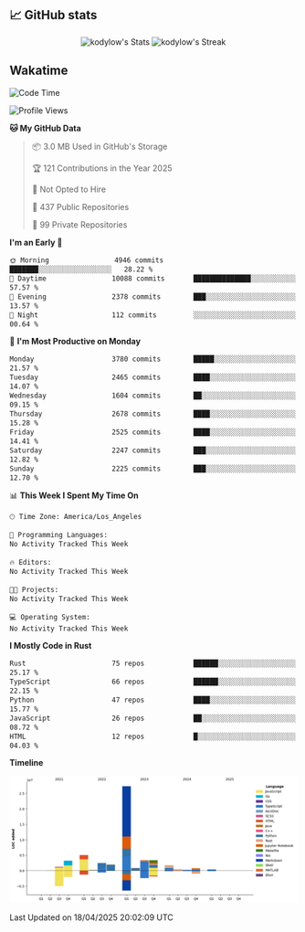 ## 📈 GitHub stats
<!--START_SECTION:github-->
<div class="badges-githubstats">
  <p align="center">
    <img src="https://github-readme-stats.vercel.app/api?username=kodylow&theme=tokyonight&show_icons=true&hide_border=true&count_private=true" alt="kodylow's Stats" height="165">
    <img src="https://github-readme-streak-stats.herokuapp.com/?user=kodylow&theme=tokyonight&hide_border=true" alt="kodylow's Streak" height="165">
  </p>
</div>
<!--END_SECTION:github-->

## Wakatime 
<!--START_SECTION:waka-->
![Code Time](http://img.shields.io/badge/Code%20Time-1%2C294%20hrs%2031%20mins-blue)

![Profile Views](http://img.shields.io/badge/Profile%20Views-0-blue)

**🐱 My GitHub Data** 

> 📦 3.0 MB Used in GitHub's Storage 
 > 
> 🏆 121 Contributions in the Year 2025
 > 
> 🚫 Not Opted to Hire
 > 
> 📜 437 Public Repositories 
 > 
> 🔑 99 Private Repositories 
 > 
**I'm an Early 🐤** 

```text
🌞 Morning                4946 commits        ███████░░░░░░░░░░░░░░░░░░   28.22 % 
🌆 Daytime                10088 commits       ██████████████░░░░░░░░░░░   57.57 % 
🌃 Evening                2378 commits        ███░░░░░░░░░░░░░░░░░░░░░░   13.57 % 
🌙 Night                  112 commits         ░░░░░░░░░░░░░░░░░░░░░░░░░   00.64 % 
```
📅 **I'm Most Productive on Monday** 

```text
Monday                   3780 commits        █████░░░░░░░░░░░░░░░░░░░░   21.57 % 
Tuesday                  2465 commits        ████░░░░░░░░░░░░░░░░░░░░░   14.07 % 
Wednesday                1604 commits        ██░░░░░░░░░░░░░░░░░░░░░░░   09.15 % 
Thursday                 2678 commits        ████░░░░░░░░░░░░░░░░░░░░░   15.28 % 
Friday                   2525 commits        ████░░░░░░░░░░░░░░░░░░░░░   14.41 % 
Saturday                 2247 commits        ███░░░░░░░░░░░░░░░░░░░░░░   12.82 % 
Sunday                   2225 commits        ███░░░░░░░░░░░░░░░░░░░░░░   12.70 % 
```


📊 **This Week I Spent My Time On** 

```text
🕑︎ Time Zone: America/Los_Angeles

💬 Programming Languages: 
No Activity Tracked This Week

🔥 Editors: 
No Activity Tracked This Week

🐱‍💻 Projects: 
No Activity Tracked This Week

💻 Operating System: 
No Activity Tracked This Week
```

**I Mostly Code in Rust** 

```text
Rust                     75 repos            ██████░░░░░░░░░░░░░░░░░░░   25.17 % 
TypeScript               66 repos            ██████░░░░░░░░░░░░░░░░░░░   22.15 % 
Python                   47 repos            ████░░░░░░░░░░░░░░░░░░░░░   15.77 % 
JavaScript               26 repos            ██░░░░░░░░░░░░░░░░░░░░░░░   08.72 % 
HTML                     12 repos            █░░░░░░░░░░░░░░░░░░░░░░░░   04.03 % 
```



**Timeline**

![Lines of Code chart](https://raw.githubusercontent.com/Kodylow/Kodylow/master/assets/bar_graph.png)


 Last Updated on 18/04/2025 20:02:09 UTC
<!--END_SECTION:waka-->

